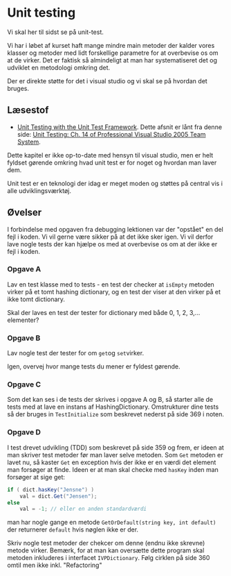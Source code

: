 # Unit testing
Vi skal her til sidst se på unit-test. 

Vi har i løbet af kurset haft mange mindre main metoder der kalder vores klasser og metoder med lidt forskellige parametre for at overbevise os om at de virker. Det er faktisk så almindeligt at man har systematiseret det og udviklet en metodologi omkring det.

Der er direkte støtte for det i visual studio og vi skal se på hvordan det bruges. 

## Læsestof

* [Unit Testing with the Unit Test Framework](professionalvsts_ch14.pdf). Dette afsnit er lånt fra denne side: [Unit Testing: Ch. 14 of Professional Visual Studio 2005 Team System](http://searchwindevelopment.techtarget.com/tip/Unit-Testing-Ch-14-of-Professional-Visual-Studio-2005-Team-System). 

Dette kapitel er ikke op-to-date med hensyn til visual studio, men er helt fyldset gørende omkring hvad unit test er for noget og hvordan man laver dem. 

Unit test er en teknologi der idag er meget moden og støttes på central vis i alle udviklingsværktøj.

## Øvelser
I forbindelse med opgaven fra debugging lektionen var der "opstået" en del fejl i koden. Vi vil gerne være sikker på at det ikke sker igen. Vi vil derfor lave nogle tests der kan hjælpe os med at overbevise os om at der ikke er fejl i koden.

### Opgave A
Lav en test klasse med to tests - en test der checker at `isEmpty` metoden virker på et tomt hashing dictionary, og en test der viser at den virker på et ikke tomt dictionary. 

Skal der laves en test der tester for dictionary med både 0, 1, 2, 3,... elementer?

### Opgave B
Lav nogle test der tester for om `get`og `set`virker.

Igen, overvej hvor mange tests du mener er fyldest gørende.

### Opgave C
Som det kan ses i de tests der skrives i opgave A og B, så starter alle de tests med at lave en instans af HashingDictionary. Omstrukturer dine tests så der bruges in `TestInitialize` som beskrevet nederst på side 369 i noten.

### Opgave D
I test drevet udvikling (TDD) som beskrevet på side 359 og frem, er ideen at man skriver test metoder før man laver selve metoden. Som `Get` metoden er lavet nu, så kaster `Get` en exception hvis der ikke er en værdi det element man forsøger at finde. Ideen er at man skal checke med `hasKey` inden man forsøger at sige get:

```csharp
if ( dict.hasKey("Jensne") )
	val = dict.Get("Jensen");
else
	val = -1; // eller en anden standardværdi
```

man har nogle gange en metode `GetOrDefault(string key, int default)` der returnerer `default` hvis nøglen ikke er der.

Skriv nogle test metoder der chekcer om denne (endnu ikke skrevne) metode virker. Bemærk, for at man kan oversætte dette program skal metoden inkluderes i interfacet `IVPDictionary`. Følg cirklen på side 360 omtil men ikke inkl. "Refactoring"




